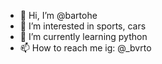- 👋 Hi, I’m @bartohe
- 👀 I’m interested in sports, cars
- 🌱 I’m currently learning python
- 📫 How to reach me ig: @_bvrto


<!---
bartohe/bartohe is a ✨ special ✨ repository because its `README.md` (this file) appears on your GitHub profile.
You can click the Preview link to take a look at your changes.
--->
